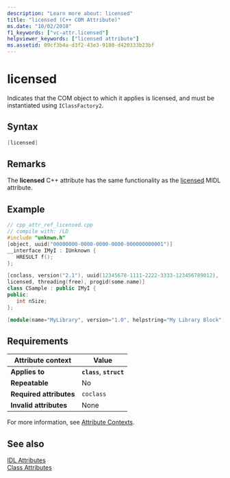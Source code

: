 ```yaml
---
description: "Learn more about: licensed"
title: "licensed (C++ COM Attribute)"
ms.date: "10/02/2018"
f1_keywords: ["vc-attr.licensed"]
helpviewer_keywords: ["licensed attribute"]
ms.assetid: 09cf3b4a-d3f2-43e3-9180-d420333b23bf
---
```

# licensed

Indicates that the COM object to which it applies is licensed, and must be instantiated using `IClassFactory2`.

## Syntax

```cpp
[licensed]
```

## Remarks

The **licensed** C++ attribute has the same functionality as the [licensed](/windows/win32/Midl/licensed) MIDL attribute.

## Example

```cpp
// cpp_attr_ref_licensed.cpp
// compile with: /LD
#include "unknwn.h"
[object, uuid("00000000-0000-0000-0000-000000000001")]
__interface IMyI : IUnknown {
   HRESULT f();
};

[coclass, version("2.1"), uuid(12345678-1111-2222-3333-123456789012),
licensed, threading(free), progid(some.name)]
class CSample : public IMyI {
public:
   int nSize;
};

[module(name="MyLibrary", version="1.0", helpstring="My Library Block")];
```

## Requirements

| Attribute context | Value |
|-|-|
|**Applies to**|**`class`**, **`struct`**|
|**Repeatable**|No|
|**Required attributes**|`coclass`|
|**Invalid attributes**|None|

For more information, see [Attribute Contexts](cpp-attributes-com-net.md#contexts).

## See also

[IDL Attributes](idl-attributes.md)<br/>
[Class Attributes](class-attributes.md)
